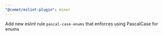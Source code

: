 ```yaml
---
"@comet/eslint-plugin": minor
---
```


Add new eslint rule `pascal-case-enums` that enforces using PascalCase for enums
